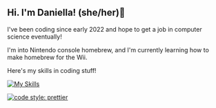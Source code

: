 ## Hi. I'm Daniella! (she/her)👋

I've been coding since early 2022 and hope to get a job in computer science eventually!

I'm into Nintendo console homebrew, and I'm currently learning how to make homebrew for the Wii.

Here's my skills in coding stuff!

[![My Skills](https://skillicons.dev/icons?i=lua,robloxstudio,js,nodejs,discordbots,discordjs,vscode&perline=5)](https://skillicons.dev)

[![code style: prettier](https://img.shields.io/badge/code_style-prettier-ff69b4.svg?style=flat-square)](https://github.com/prettier/prettier)
